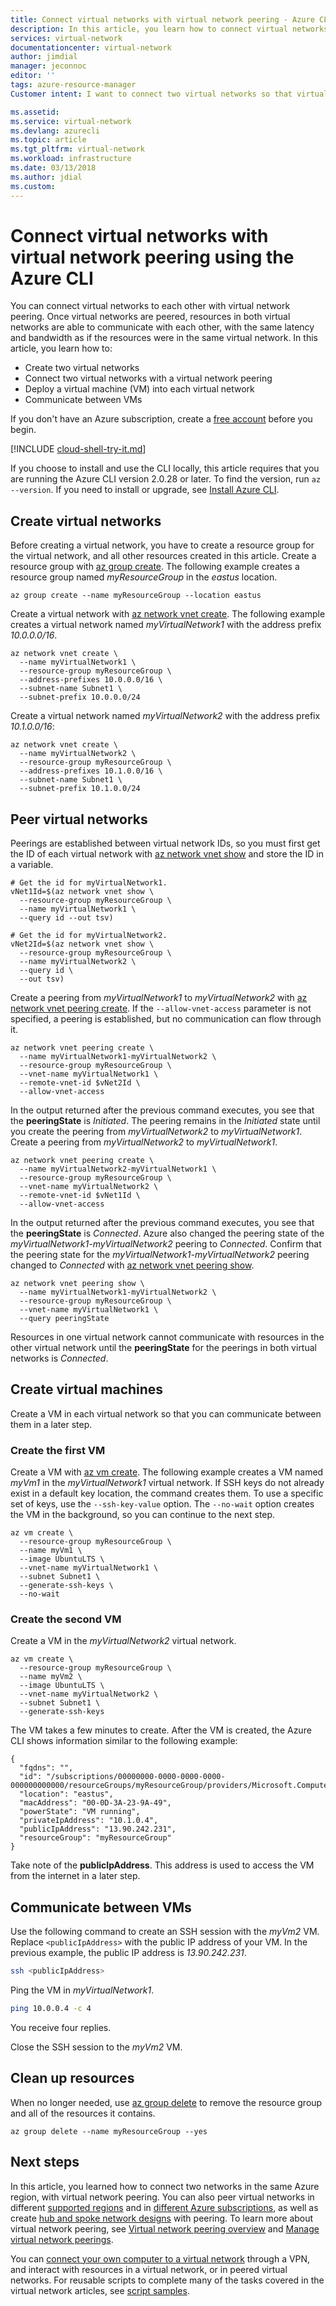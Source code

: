 ```yaml
---
title: Connect virtual networks with virtual network peering - Azure CLI | Microsoft Docs
description: In this article, you learn how to connect virtual networks with virtual network peering, using the Azure CLI.
services: virtual-network
documentationcenter: virtual-network
author: jimdial
manager: jeconnoc
editor: ''
tags: azure-resource-manager
Customer intent: I want to connect two virtual networks so that virtual machines in one virtual network can communicate with virtual machines in the other virtual network.

ms.assetid: 
ms.service: virtual-network
ms.devlang: azurecli
ms.topic: article
ms.tgt_pltfrm: virtual-network
ms.workload: infrastructure
ms.date: 03/13/2018
ms.author: jdial
ms.custom:
---
```


# Connect virtual networks with virtual network peering using the Azure CLI

You can connect virtual networks to each other with virtual network peering. Once virtual networks are peered, resources in both virtual networks are able to communicate with each other, with the same latency and bandwidth as if the resources were in the same virtual network. In this article, you learn how to:

* Create two virtual networks
* Connect two virtual networks with a virtual network peering
* Deploy a virtual machine (VM) into each virtual network
* Communicate between VMs

If you don't have an Azure subscription, create a [free account](https://azure.microsoft.com/free/?WT.mc_id=A261C142F) before you begin.

[!INCLUDE [cloud-shell-try-it.md](../../includes/cloud-shell-try-it.md)]

If you choose to install and use the CLI locally, this article requires that you are running the Azure CLI version 2.0.28 or later. To find the version, run `az --version`. If you need to install or upgrade, see [Install Azure CLI](/cli/azure/install-azure-cli). 

## Create virtual networks

Before creating a virtual network, you have to create a resource group for the virtual network, and all other resources created in this article. Create a resource group with [az group create](/cli/azure/group). The following example creates a resource group named *myResourceGroup* in the *eastus* location.

```azurecli-interactive 
az group create --name myResourceGroup --location eastus
```

Create a virtual network with [az network vnet create](/cli/azure/network/vnet). The following example creates a virtual network named *myVirtualNetwork1* with the address prefix *10.0.0.0/16*.

```azurecli-interactive 
az network vnet create \
  --name myVirtualNetwork1 \
  --resource-group myResourceGroup \
  --address-prefixes 10.0.0.0/16 \
  --subnet-name Subnet1 \
  --subnet-prefix 10.0.0.0/24
```

Create a virtual network named *myVirtualNetwork2* with the address prefix *10.1.0.0/16*:

```azurecli-interactive 
az network vnet create \
  --name myVirtualNetwork2 \
  --resource-group myResourceGroup \
  --address-prefixes 10.1.0.0/16 \
  --subnet-name Subnet1 \
  --subnet-prefix 10.1.0.0/24
```

## Peer virtual networks

Peerings are established between virtual network IDs, so you must first get the ID of each virtual network with [az network vnet show](/cli/azure/network/vnet) and store the ID in a variable.

```azurecli-interactive
# Get the id for myVirtualNetwork1.
vNet1Id=$(az network vnet show \
  --resource-group myResourceGroup \
  --name myVirtualNetwork1 \
  --query id --out tsv)

# Get the id for myVirtualNetwork2.
vNet2Id=$(az network vnet show \
  --resource-group myResourceGroup \
  --name myVirtualNetwork2 \
  --query id \
  --out tsv)
```

Create a peering from *myVirtualNetwork1* to *myVirtualNetwork2* with [az network vnet peering create](/cli/azure/network/vnet/peering). If the `--allow-vnet-access` parameter is not specified, a peering is established, but no communication can flow through it.

```azurecli-interactive
az network vnet peering create \
  --name myVirtualNetwork1-myVirtualNetwork2 \
  --resource-group myResourceGroup \
  --vnet-name myVirtualNetwork1 \
  --remote-vnet-id $vNet2Id \
  --allow-vnet-access
```

In the output returned after the previous command executes, you see that the **peeringState** is *Initiated*. The peering remains in the *Initiated* state until you create the peering from *myVirtualNetwork2* to *myVirtualNetwork1*. Create a peering from *myVirtualNetwork2* to *myVirtualNetwork1*. 

```azurecli-interactive
az network vnet peering create \
  --name myVirtualNetwork2-myVirtualNetwork1 \
  --resource-group myResourceGroup \
  --vnet-name myVirtualNetwork2 \
  --remote-vnet-id $vNet1Id \
  --allow-vnet-access
```

In the output returned after the previous command executes, you see that the **peeringState** is *Connected*. Azure also changed the peering state of the *myVirtualNetwork1-myVirtualNetwork2* peering to *Connected*. Confirm that the peering state for the *myVirtualNetwork1-myVirtualNetwork2* peering changed to *Connected* with [az network vnet peering show](/cli/azure/network/vnet/peering).

```azurecli-interactive
az network vnet peering show \
  --name myVirtualNetwork1-myVirtualNetwork2 \
  --resource-group myResourceGroup \
  --vnet-name myVirtualNetwork1 \
  --query peeringState
```

Resources in one virtual network cannot communicate with resources in the other virtual network until the **peeringState** for the peerings in both virtual networks is *Connected*. 

## Create virtual machines

Create a VM in each virtual network so that you can communicate between them in a later step.

### Create the first VM

Create a VM with [az vm create](/cli/azure/vm). The following example creates a VM named *myVm1* in the *myVirtualNetwork1* virtual network. If SSH keys do not already exist in a default key location, the command creates them. To use a specific set of keys, use the `--ssh-key-value` option. The `--no-wait` option creates the VM in the background, so you can continue to the next step.

```azurecli-interactive
az vm create \
  --resource-group myResourceGroup \
  --name myVm1 \
  --image UbuntuLTS \
  --vnet-name myVirtualNetwork1 \
  --subnet Subnet1 \
  --generate-ssh-keys \
  --no-wait
```

### Create the second VM

Create a VM in the *myVirtualNetwork2* virtual network.

```azurecli-interactive 
az vm create \
  --resource-group myResourceGroup \
  --name myVm2 \
  --image UbuntuLTS \
  --vnet-name myVirtualNetwork2 \
  --subnet Subnet1 \
  --generate-ssh-keys
```

The VM takes a few minutes to create. After the VM is created, the Azure CLI shows information similar to the following example: 

```azurecli 
{
  "fqdns": "",
  "id": "/subscriptions/00000000-0000-0000-0000-000000000000/resourceGroups/myResourceGroup/providers/Microsoft.Compute/virtualMachines/myVm2",
  "location": "eastus",
  "macAddress": "00-0D-3A-23-9A-49",
  "powerState": "VM running",
  "privateIpAddress": "10.1.0.4",
  "publicIpAddress": "13.90.242.231",
  "resourceGroup": "myResourceGroup"
}
```

Take note of the **publicIpAddress**. This address is used to access the VM from the internet in a later step.

## Communicate between VMs

Use the following command to create an SSH session with the *myVm2* VM. Replace `<publicIpAddress>` with the public IP address of your VM. In the previous example, the public IP address is *13.90.242.231*.

```bash 
ssh <publicIpAddress>
```

Ping the VM in *myVirtualNetwork1*.

```bash 
ping 10.0.0.4 -c 4
```

You receive four replies. 

Close the SSH session to the *myVm2* VM. 

## Clean up resources

When no longer needed, use [az group delete](/cli/azure/group) to remove the resource group and all of the resources it contains.

```azurecli-interactive 
az group delete --name myResourceGroup --yes
```

## Next steps

In this article, you learned how to connect two networks in the same Azure region, with virtual network peering. You can also peer virtual networks in different [supported regions](virtual-network-manage-peering.md#cross-region) and in [different Azure subscriptions](create-peering-different-subscriptions.md#cli), as well as create [hub and spoke network designs](/azure/architecture/reference-architectures/hybrid-networking/hub-spoke?toc=%2fazure%2fvirtual-network%2ftoc.json#vnet-peering) with peering. To learn more about virtual network peering, see [Virtual network peering overview](virtual-network-peering-overview.md) and [Manage virtual network peerings](virtual-network-manage-peering.md).

You can [connect your own computer to a virtual network](../vpn-gateway/vpn-gateway-howto-point-to-site-resource-manager-portal.md?toc=%2fazure%2fvirtual-network%2ftoc.json) through a VPN, and interact with resources in a virtual network, or in peered virtual networks. For reusable scripts to complete many of the tasks covered in the virtual network articles, see [script samples](cli-samples.md).
